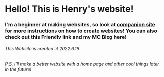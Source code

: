 # Hello! This is Henry's website!
### I'm a beginner at making websites, so look at [companion site](https://qqiumax.github.io/blog/) for more instructions on how to create websites! You can also check out this [Friendly link](https://qqiumax.github.io/) and my [MC Blog here](https://henrypersonalweb.github.io/Blog/)!
###### This Website is created at 2022.6.19
###### P.S. I'll make a better website with a home page and other cool things later in the future!
